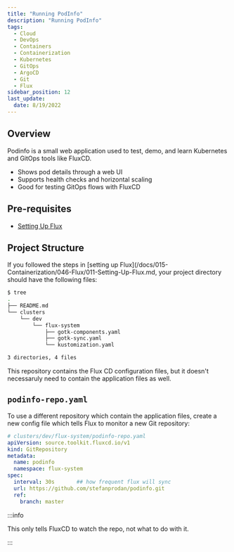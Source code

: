 ```yaml
---
title: "Running PodInfo"
description: "Running PodInfo"
tags:
  - Cloud
  - DevOps
  - Containers
  - Containerization
  - Kubernetes
  - GitOps
  - ArgoCD
  - Git
  - Flux
sidebar_position: 12
last_update:
  date: 8/19/2022
---
```


## Overview 

Podinfo is a small web application used to test, demo, and learn Kubernetes and GitOps tools like FluxCD. 

- Shows pod details through a web UI
- Supports health checks and horizontal scaling
- Good for testing GitOps flows with FluxCD

## Pre-requisites 

- [Setting Up Flux](/docs/015-Containerization/046-Flux/011-Setting-Up-Flux.md)


## Project Structure 

If you followed the steps in [setting up Flux](/docs/015-Containerization/046-Flux/011-Setting-Up-Flux.md, your project directory should have the following files:

```bash
$ tree
.
├── README.md
└── clusters
    └── dev
        └── flux-system
            ├── gotk-components.yaml
            ├── gotk-sync.yaml
            └── kustomization.yaml

3 directories, 4 files 
```

This repository contains the Flux CD configuration files, but it doesn't necessaruly need to contain the application files as well. 

## `podinfo-repo.yaml`

To use a different repository which contain the application files, create a new config file which tells Flux to monitor a new Git repository:

```yaml 
# clusters/dev/flux-system/podinfo-repo.yaml 
apiVersion: source.toolkit.fluxcd.io/v1
kind: GitRepository
metadata:
  name: podinfo
  namespace: flux-system
spec:
  interval: 30s       ## how frequent flux will sync
  url: https://github.com/stefanprodan/podinfo.git
  ref:
    branch: master
```

:::info 

This only tells FluxCD to watch the repo, not what to do with it.

:::

